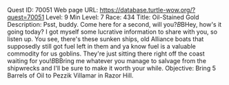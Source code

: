 Quest ID: 70051
Web page URL: https://database.turtle-wow.org/?quest=70051
Level: 9
Min Level: 7
Race: 434
Title: Oil-Stained Gold
Description: Psst, buddy. Come here for a second, will you?$B$BHey, how's it going today? I got myself some lucrative information to share with you, so listen up. You see, there's these sunken ships, old Alliance boats that supposedly still got fuel left in them and ya know fuel is a valuable commodity for us goblins. They're just sitting there right off the coast waiting for you!$B$BBring me whatever you manage to salvage from the shipwrecks and I'll be sure to make it worth your while.
Objective: Bring 5 Barrels of Oil to Pezzik Villamar in Razor Hill.
